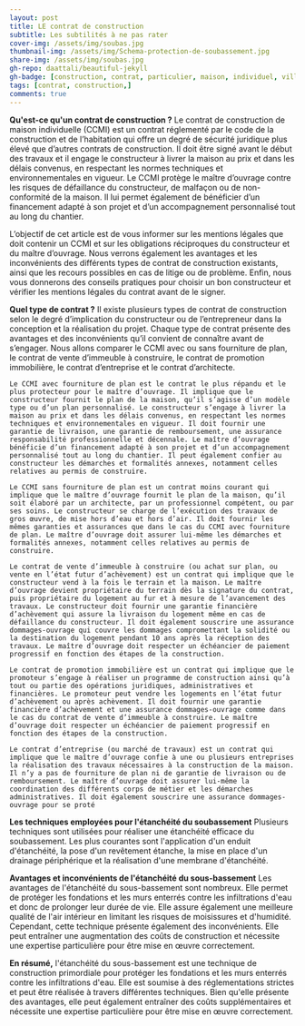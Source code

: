 ```yaml
---
layout: post
title: LE contrat de construction
subtitle: Les subtilités à ne pas rater
cover-img: /assets/img/soubas.jpg
thumbnail-img: /assets/img/Schema-protection-de-soubassement.jpg
share-img: /assets/img/soubas.jpg
gh-repo: daattali/beautiful-jekyll
gh-badge: [construction, contrat, particulier, maison, individuel, villa, réglementation,]
tags: [contrat, construction,]
comments: true
---
```


**Qu'est-ce qu'un contrat de construction ?**
Le contrat de construction de maison individuelle (CCMI) est un contrat réglementé par le code de la construction et de l’habitation qui offre un degré de sécurité juridique plus élevé que d’autres contrats de construction. Il doit être signé avant le début des travaux et il engage le constructeur à livrer la maison au prix et dans les délais convenus, en respectant les normes techniques et environnementales en vigueur. Le CCMI protège le maître d’ouvrage contre les risques de défaillance du constructeur, de malfaçon ou de non-conformité de la maison. Il lui permet également de bénéficier d’un financement adapté à son projet et d’un accompagnement personnalisé tout au long du chantier.

L’objectif de cet article est de vous informer sur les mentions légales que doit contenir un CCMI et sur les obligations réciproques du constructeur et du maître d’ouvrage. Nous verrons également les avantages et les inconvénients des différents types de contrat de construction existants, ainsi que les recours possibles en cas de litige ou de problème. Enfin, nous vous donnerons des conseils pratiques pour choisir un bon constructeur et vérifier les mentions légales du contrat avant de le signer.

**Quel type de contrat ?**
Il existe plusieurs types de contrat de construction selon le degré d’implication du constructeur ou de l’entrepreneur dans la conception et la réalisation du projet. Chaque type de contrat présente des avantages et des inconvénients qu’il convient de connaître avant de s’engager. Nous allons comparer le CCMI avec ou sans fourniture de plan, le contrat de vente d’immeuble à construire, le contrat de promotion immobilière, le contrat d’entreprise et le contrat d’architecte.

    Le CCMI avec fourniture de plan est le contrat le plus répandu et le plus protecteur pour le maître d’ouvrage. Il implique que le constructeur fournit le plan de la maison, qu’il s’agisse d’un modèle type ou d’un plan personnalisé. Le constructeur s’engage à livrer la maison au prix et dans les délais convenus, en respectant les normes techniques et environnementales en vigueur. Il doit fournir une garantie de livraison, une garantie de remboursement, une assurance responsabilité professionnelle et décennale. Le maître d’ouvrage bénéficie d’un financement adapté à son projet et d’un accompagnement personnalisé tout au long du chantier. Il peut également confier au constructeur les démarches et formalités annexes, notamment celles relatives au permis de construire.

    Le CCMI sans fourniture de plan est un contrat moins courant qui implique que le maître d’ouvrage fournit le plan de la maison, qu’il soit élaboré par un architecte, par un professionnel compétent, ou par ses soins. Le constructeur se charge de l’exécution des travaux de gros œuvre, de mise hors d’eau et hors d’air. Il doit fournir les mêmes garanties et assurances que dans le cas du CCMI avec fourniture de plan. Le maître d’ouvrage doit assurer lui-même les démarches et formalités annexes, notamment celles relatives au permis de construire.

    Le contrat de vente d’immeuble à construire (ou achat sur plan, ou vente en l’état futur d’achèvement) est un contrat qui implique que le constructeur vend à la fois le terrain et la maison. Le maître d’ouvrage devient propriétaire du terrain dès la signature du contrat, puis propriétaire du logement au fur et à mesure de l’avancement des travaux. Le constructeur doit fournir une garantie financière d’achèvement qui assure la livraison du logement même en cas de défaillance du constructeur. Il doit également souscrire une assurance dommages-ouvrage qui couvre les dommages compromettant la solidité ou la destination du logement pendant 10 ans après la réception des travaux. Le maître d’ouvrage doit respecter un échéancier de paiement progressif en fonction des étapes de la construction.

    Le contrat de promotion immobilière est un contrat qui implique que le promoteur s’engage à réaliser un programme de construction ainsi qu’à tout ou partie des opérations juridiques, administratives et financières. Le promoteur peut vendre les logements en l’état futur d’achèvement ou après achèvement. Il doit fournir une garantie financière d’achèvement et une assurance dommages-ouvrage comme dans le cas du contrat de vente d’immeuble à construire. Le maître d’ouvrage doit respecter un échéancier de paiement progressif en fonction des étapes de la construction.

    Le contrat d’entreprise (ou marché de travaux) est un contrat qui implique que le maître d’ouvrage confie à une ou plusieurs entreprises la réalisation des travaux nécessaires à la construction de la maison. Il n’y a pas de fourniture de plan ni de garantie de livraison ou de remboursement. Le maître d’ouvrage doit assurer lui-même la coordination des différents corps de métier et les démarches administratives. Il doit également souscrire une assurance dommages-ouvrage pour se proté

**Les techniques employées pour l'étanchéité du soubassement**
Plusieurs techniques sont utilisées pour réaliser une étanchéité efficace du soubassement. Les plus courantes sont l'application d'un enduit d'étanchéité, la pose d'un revêtement étanche, la mise en place d'un drainage périphérique et la réalisation d'une membrane d'étanchéité.

**Avantages et inconvénients de l'étanchéité du sous-bassement**
Les avantages de l'étanchéité du sous-bassement sont nombreux. Elle permet de protéger les fondations et les murs enterrés contre les infiltrations d'eau et donc de prolonger leur durée de vie. Elle assure également une meilleure qualité de l'air intérieur en limitant les risques de moisissures et d'humidité. Cependant, cette technique présente également des inconvénients. Elle peut entraîner une augmentation des coûts de construction et nécessite une expertise particulière pour être mise en œuvre correctement.

**En résumé,** l'étanchéité du sous-bassement est une technique de construction primordiale pour protéger les fondations et les murs enterrés contre les infiltrations d'eau. Elle est soumise à des réglementations strictes et peut être réalisée à travers différentes techniques. Bien qu'elle présente des avantages, elle peut également entraîner des coûts supplémentaires et nécessite une expertise particulière pour être mise en œuvre correctement.
